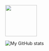 

<!--
**FarhadAliev/FarhadAliev** is a ✨ _special_ ✨ repository because its `README.md` (this file) appears on your GitHub profile.

Here are some ideas to get you started:

- 🔭 I’m currently working on ...
- 🌱 I’m currently learning ...
- 👯 I’m looking to collaborate on ...
- 🤔 I’m looking for help with ...
- 💬 Ask me about ...
- 📫 How to reach me: ...
- 😄 Pronouns: ...
- ⚡ Fun fact: ...
-->

 [<img src="https://img.shields.io/badge/LinkedIn-0077B5?style=for-the-badge&logo=linkedin&logoColor=white" width="100"/>](https://github.com/FarhadAliev/repository/subscription)

   
   
   ![My GitHub stats](https://github-readme-stats.vercel.app/api?username=FarhadAliev&theme=merko&show_icons=true)

